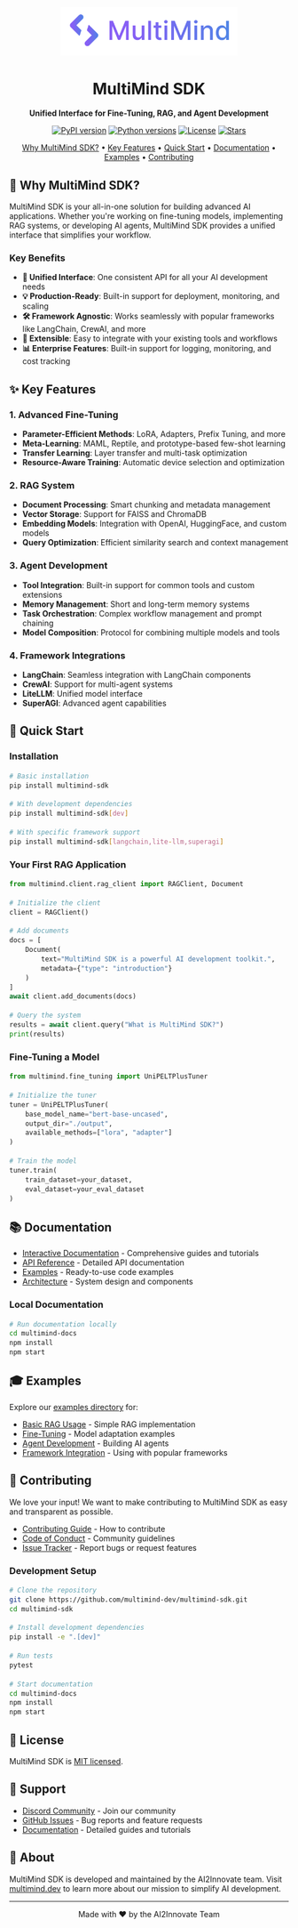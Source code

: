 <!-- Logo -->
<p align="center">
  <img src="assets/Logo with name-final2.png" alt="MultiMind SDK Logo" width="320"/>
</p>

<h1 align="center">MultiMind SDK</h1>

<p align="center">
  <strong>Unified Interface for Fine-Tuning, RAG, and Agent Development</strong>
</p>

<p align="center">
  <a href="https://pypi.org/project/multimind-sdk/"><img src="https://img.shields.io/pypi/v/multimind-sdk.svg" alt="PyPI version"></a>
  <a href="https://pypi.org/project/multimind-sdk/"><img src="https://img.shields.io/pypi/pyversions/multimind-sdk.svg" alt="Python versions"></a>
  <a href="https://github.com/multimind-dev/multimind-sdk/blob/main/LICENSE"><img src="https://img.shields.io/github/license/multimind-dev/multimind-sdk.svg" alt="License"></a>
  <a href="https://github.com/multimind-dev/multimind-sdk/stargazers"><img src="https://img.shields.io/github/stars/multimind-dev/multimind-sdk.svg" alt="Stars"></a>
</p>

<p align="center">
  <a href="#-why-multimind-sdk">Why MultiMind SDK?</a> •
  <a href="#-key-features">Key Features</a> •
  <a href="#-quick-start">Quick Start</a> •
  <a href="#-documentation">Documentation</a> •
  <a href="#-examples">Examples</a> •
  <a href="#-contributing">Contributing</a>
</p>

## 🎯 Why MultiMind SDK?

MultiMind SDK is your all-in-one solution for building advanced AI applications. Whether you're working on fine-tuning models, implementing RAG systems, or developing AI agents, MultiMind SDK provides a unified interface that simplifies your workflow.

### Key Benefits

- **🚀 Unified Interface**: One consistent API for all your AI development needs
- **💡 Production-Ready**: Built-in support for deployment, monitoring, and scaling
- **🛠️ Framework Agnostic**: Works seamlessly with popular frameworks like LangChain, CrewAI, and more
- **🔌 Extensible**: Easy to integrate with your existing tools and workflows
- **📊 Enterprise Features**: Built-in support for logging, monitoring, and cost tracking

## ✨ Key Features

### 1. Advanced Fine-Tuning
- **Parameter-Efficient Methods**: LoRA, Adapters, Prefix Tuning, and more
- **Meta-Learning**: MAML, Reptile, and prototype-based few-shot learning
- **Transfer Learning**: Layer transfer and multi-task optimization
- **Resource-Aware Training**: Automatic device selection and optimization

### 2. RAG System
- **Document Processing**: Smart chunking and metadata management
- **Vector Storage**: Support for FAISS and ChromaDB
- **Embedding Models**: Integration with OpenAI, HuggingFace, and custom models
- **Query Optimization**: Efficient similarity search and context management

### 3. Agent Development
- **Tool Integration**: Built-in support for common tools and custom extensions
- **Memory Management**: Short and long-term memory systems
- **Task Orchestration**: Complex workflow management and prompt chaining
- **Model Composition**: Protocol for combining multiple models and tools

### 4. Framework Integrations
- **LangChain**: Seamless integration with LangChain components
- **CrewAI**: Support for multi-agent systems
- **LiteLLM**: Unified model interface
- **SuperAGI**: Advanced agent capabilities

## 🚀 Quick Start

### Installation

```bash
# Basic installation
pip install multimind-sdk

# With development dependencies
pip install multimind-sdk[dev]

# With specific framework support
pip install multimind-sdk[langchain,lite-llm,superagi]
```

### Your First RAG Application

```python
from multimind.client.rag_client import RAGClient, Document

# Initialize the client
client = RAGClient()

# Add documents
docs = [
    Document(
        text="MultiMind SDK is a powerful AI development toolkit.",
        metadata={"type": "introduction"}
    )
]
await client.add_documents(docs)

# Query the system
results = await client.query("What is MultiMind SDK?")
print(results)
```

### Fine-Tuning a Model

```python
from multimind.fine_tuning import UniPELTPlusTuner

# Initialize the tuner
tuner = UniPELTPlusTuner(
    base_model_name="bert-base-uncased",
    output_dir="./output",
    available_methods=["lora", "adapter"]
)

# Train the model
tuner.train(
    train_dataset=your_dataset,
    eval_dataset=your_eval_dataset
)
```

## 📚 Documentation

- [Interactive Documentation](https://multimind.dev/docs) - Comprehensive guides and tutorials
- [API Reference](https://multimind.dev/docs/api) - Detailed API documentation
- [Examples](https://multimind.dev/docs/examples) - Ready-to-use code examples
- [Architecture](https://multimind.dev/docs/architecture) - System design and components

### Local Documentation

```bash
# Run documentation locally
cd multimind-docs
npm install
npm start
```

## 🎓 Examples

Explore our [examples directory](examples/) for:

- [Basic RAG Usage](examples/rag_basic.py) - Simple RAG implementation
- [Fine-Tuning](examples/fine_tuning.py) - Model adaptation examples
- [Agent Development](examples/agent_basic.py) - Building AI agents
- [Framework Integration](examples/langchain_integration.py) - Using with popular frameworks

## 🤝 Contributing

We love your input! We want to make contributing to MultiMind SDK as easy and transparent as possible.

- [Contributing Guide](CONTRIBUTING.md) - How to contribute
- [Code of Conduct](CODE_OF_CONDUCT.md) - Community guidelines
- [Issue Tracker](https://github.com/multimind-dev/multimind-sdk/issues) - Report bugs or request features

### Development Setup

```bash
# Clone the repository
git clone https://github.com/multimind-dev/multimind-sdk.git
cd multimind-sdk

# Install development dependencies
pip install -e ".[dev]"

# Run tests
pytest

# Start documentation
cd multimind-docs
npm install
npm start
```

## 📝 License

MultiMind SDK is [MIT licensed](LICENSE).

## 🌟 Support

- [Discord Community]([https://discord.gg/multimind](https://discord.gg/K64U65je7h)) - Join our community
- [GitHub Issues](https://github.com/multimind-dev/multimind-sdk/issues) - Bug reports and feature requests
- [Documentation](https://github.com/multimindlabs/multimind-sdk/blob/develop/docs/README.md) - Detailed guides and tutorials


## 📣 About

MultiMind SDK is developed and maintained by the AI2Innovate team. Visit [multimind.dev](https://www.multimind.dev) to learn more about our mission to simplify AI development.

---

<p align="center">
  Made with ❤️ by the AI2Innovate Team
</p>
